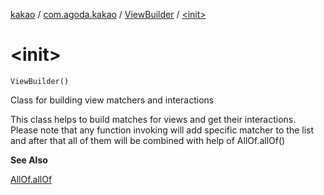 [kakao](../../index.md) / [com.agoda.kakao](../index.md) / [ViewBuilder](index.md) / [&lt;init&gt;](.)

# &lt;init&gt;

`ViewBuilder()`

Class for building view matchers and interactions

This class helps to build matches for views and get their interactions.
Please note that any function invoking will add specific matcher to the list
and after that all of them will be combined with help of AllOf.allOf()

**See Also**

[AllOf.allOf](#)

